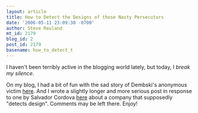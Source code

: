 ```yaml
---
layout: article
title: How to Detect the Designs of those Nasty Persecutors
date: '2006-05-11 23:09:30 -0700'
author: Steve Reuland
mt_id: 2179
blog_id: 2
post_id: 2179
basename: how_to_detect_t
---
```

I haven't been terribly active in the blogging world lately, but today, I _break my silence_.

On my blog, I had a bit of fun with the sad story of Dembski's anonymous victim [here](http://stevereuland.blogspot.com/2006/05/those-nasty-persecutors.html).  And I wrote a slightly longer and more serious post in response to one by Salvador Cordova [here](http://stevereuland.blogspot.com/2006/05/how-to-really-detect-design.html) about a company that supposedly "detects design".  Comments may be left there.  Enjoy!
